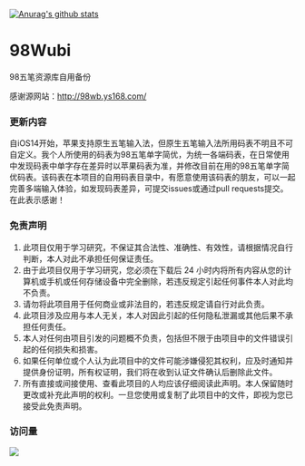 [![Anurag's github stats](https://github-readme-stats.vercel.app/api?username=LuzMasonj&show_icons=true)](https://github.com/anuraghazra/github-readme-stats)

# 98Wubi
 98五笔资源库自用备份
 
 感谢源网站：http://98wb.ys168.com/

### 更新内容
自iOS14开始，苹果支持原生五笔输入法，但原生五笔输入法所用码表不明且不可自定义。我个人所使用的码表为98五笔单字简优，为统一各端码表，在日常使用中发现码表中单字存在差异时以苹果码表为准，并修改目前在用的98五笔单字简优码表。该码表在本项目的自用码表目录中，有愿意使用该码表的朋友，可以一起完善多端输入体验，如发现码表差异，可提交issues或通过pull requests提交。在此表示感谢！

### 免责声明

1. 此项目仅用于学习研究，不保证其合法性、准确性、有效性，请根据情况自行判断，本人对此不承担任何保证责任。
2. 由于此项目仅用于学习研究，您必须在下载后 24 小时内将所有内容从您的计算机或手机或任何存储设备中完全删除，若违反规定引起任何事件本人对此均不负责。
3. 请勿将此项目用于任何商业或非法目的，若违反规定请自行对此负责。
4. 此项目涉及应用与本人无关，本人对因此引起的任何隐私泄漏或其他后果不承担任何责任。
5. 本人对任何由项目引发的问题概不负责，包括但不限于由项目中的文件错误引起的任何损失和损害。
6. 如果任何单位或个人认为此项目中的文件可能涉嫌侵犯其权利，应及时通知并提供身份证明，所有权证明，我们将在收到认证文件确认后删除此文件。
7. 所有直接或间接使用、查看此项目的人均应该仔细阅读此声明。本人保留随时更改或补充此声明的权利。一旦您使用或复制了此项目中的文件，即视为您已接受此免责声明。

### 访问量

![](http://profile-counter.glitch.me/LuzMasonj/count.svg)
